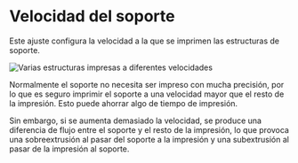 Velocidad del soporte
====
Este ajuste configura la velocidad a la que se imprimen las estructuras de soporte.

![Varias estructuras impresas a diferentes velocidades](../images/speed_difference.png)

Normalmente el soporte no necesita ser impreso con mucha precisión, por lo que es seguro imprimir el soporte a una velocidad mayor que el resto de la impresión. Esto puede ahorrar algo de tiempo de impresión.

Sin embargo, si se aumenta demasiado la velocidad, se produce una diferencia de flujo entre el soporte y el resto de la impresión, lo que provoca una sobreextrusión al pasar del soporte a la impresión y una subextrusión al pasar de la impresión al soporte.
